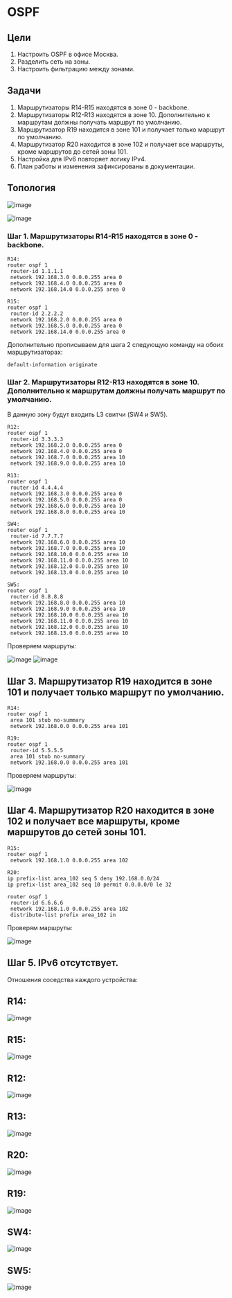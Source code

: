 # OSPF
## Цели 
1. Настроить OSPF в офисе Москва.  
2. Разделить сеть на зоны.  
3. Настроить фильтрацию между зонами.
## Задачи
1. Маршрутизаторы R14-R15 находятся в зоне 0 - backbone.  
2. Маршрутизаторы R12-R13 находятся в зоне 10. Дополнительно к маршрутам должны получать маршрут по умолчанию.  
3. Маршрутизатор R19 находится в зоне 101 и получает только маршрут по умолчанию.  
4. Маршрутизатор R20 находится в зоне 102 и получает все маршруты, кроме маршрутов до сетей зоны 101.  
5. Настройка для IPv6 повторяет логику IPv4.  
6. План работы и изменения зафиксированы в документации.  

## Топология

![image](https://github.com/a-trubin/OTUS-Network-engineer/assets/130133180/c8d5254b-d6c4-4e9c-9e21-7c2ebff217b5)

![image](https://github.com/a-trubin/OTUS-Network-engineer/assets/130133180/659d88e3-e777-4282-befc-29b8e62c419c)

### Шаг 1. Маршрутизаторы R14-R15 находятся в зоне 0 - backbone.  

```
R14:
router ospf 1
 router-id 1.1.1.1
 network 192.168.3.0 0.0.0.255 area 0
 network 192.168.4.0 0.0.0.255 area 0
 network 192.168.14.0 0.0.0.255 area 0

R15:
router ospf 1
 router-id 2.2.2.2
 network 192.168.2.0 0.0.0.255 area 0
 network 192.168.5.0 0.0.0.255 area 0
 network 192.168.14.0 0.0.0.255 area 0
```
Дополнительно прописываем для шага 2 следующую команду на обоих маршрутизаторах:

` default-information originate `

### Шаг 2. Маршрутизаторы R12-R13 находятся в зоне 10. Дополнительно к маршрутам должны получать маршрут по умолчанию.

В данную зону будут входить L3 свитчи (SW4 и SW5).

```
R12:
router ospf 1
 router-id 3.3.3.3
 network 192.168.2.0 0.0.0.255 area 0
 network 192.168.4.0 0.0.0.255 area 0
 network 192.168.7.0 0.0.0.255 area 10
 network 192.168.9.0 0.0.0.255 area 10

R13:
router ospf 1
 router-id 4.4.4.4
 network 192.168.3.0 0.0.0.255 area 0
 network 192.168.5.0 0.0.0.255 area 0
 network 192.168.6.0 0.0.0.255 area 10
 network 192.168.8.0 0.0.0.255 area 10

SW4:
router ospf 1
 router-id 7.7.7.7
 network 192.168.6.0 0.0.0.255 area 10
 network 192.168.7.0 0.0.0.255 area 10
 network 192.168.10.0 0.0.0.255 area 10
 network 192.168.11.0 0.0.0.255 area 10
 network 192.168.12.0 0.0.0.255 area 10
 network 192.168.13.0 0.0.0.255 area 10

SW5:
router ospf 1
 router-id 8.8.8.8
 network 192.168.8.0 0.0.0.255 area 10
 network 192.168.9.0 0.0.0.255 area 10
 network 192.168.10.0 0.0.0.255 area 10
 network 192.168.11.0 0.0.0.255 area 10
 network 192.168.12.0 0.0.0.255 area 10
 network 192.168.13.0 0.0.0.255 area 10
```
Проверяем маршруты:

![image](https://github.com/a-trubin/OTUS-Network-engineer/assets/130133180/062de036-21b0-4634-9ea2-831094c73311)
![image](https://github.com/a-trubin/OTUS-Network-engineer/assets/130133180/051d62ae-1a30-4ea1-aea8-b164f0edc196)

## Шаг 3. Маршрутизатор R19 находится в зоне 101 и получает только маршрут по умолчанию.

```
R14:
router ospf 1
 area 101 stub no-summary
 network 192.168.0.0 0.0.0.255 area 101

R19:
router ospf 1
 router-id 5.5.5.5
 area 101 stub no-summary
 network 192.168.0.0 0.0.0.255 area 101
```
Проверяем маршруты:

![image](https://github.com/a-trubin/OTUS-Network-engineer/assets/130133180/f1e4a19b-0153-4711-a667-063403210422)

## Шаг 4. Маршрутизатор R20 находится в зоне 102 и получает все маршруты, кроме маршрутов до сетей зоны 101.

```
R15:
router ospf 1
 network 192.168.1.0 0.0.0.255 area 102

R20:
ip prefix-list area_102 seq 5 deny 192.168.0.0/24
ip prefix-list area_102 seq 10 permit 0.0.0.0/0 le 32

router ospf 1
 router-id 6.6.6.6
 network 192.168.1.0 0.0.0.255 area 102
 distribute-list prefix area_102 in
```

Проверям маршруты:

![image](https://github.com/a-trubin/OTUS-Network-engineer/assets/130133180/f41328a9-7f24-4aa1-83bd-0685ca3728c4)

## Шаг 5. IPv6 отсутствует.

Отношения соседства каждого устройства:

## R14:

![image](https://github.com/a-trubin/OTUS-Network-engineer/assets/130133180/cb79e9a3-c748-4e94-af4d-7d0e051a7cea)

## R15:

![image](https://github.com/a-trubin/OTUS-Network-engineer/assets/130133180/d103d48c-b8a4-4838-bab0-ab47291bf35b)

## R12:

![image](https://github.com/a-trubin/OTUS-Network-engineer/assets/130133180/99552d18-0335-41c0-98a1-2fc291e6c38b)

## R13:

![image](https://github.com/a-trubin/OTUS-Network-engineer/assets/130133180/ede2e668-7751-4db8-a286-d0cee508e529)

## R20:

![image](https://github.com/a-trubin/OTUS-Network-engineer/assets/130133180/2e3319bd-95cb-468d-84f8-5e3eb4ed73c3)

## R19:

![image](https://github.com/a-trubin/OTUS-Network-engineer/assets/130133180/5527b1ac-5c78-4425-9ff4-564477de7690)

## SW4:

![image](https://github.com/a-trubin/OTUS-Network-engineer/assets/130133180/d537e2cb-09ad-4085-a677-ef179e1466b1)

## SW5:

![image](https://github.com/a-trubin/OTUS-Network-engineer/assets/130133180/696b5cd9-0094-46ad-8813-b0634a0c5dd1)




